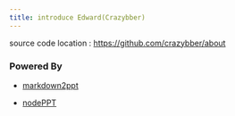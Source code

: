 ```yaml
---
title: introduce Edward(Crazybber)
---
```


source code location : <https://github.com/crazybber/about>


### Powered By

+ [markdown2ppt](https://github.com/iot-arch/markdown2ppt)

+ [nodePPT](https://github.com/ksky521/nodeppt)
